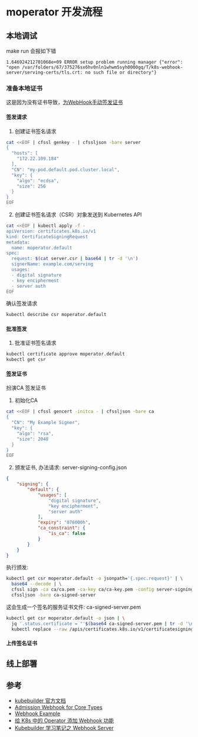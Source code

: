 # moperator 开发流程




## 本地调试

make run 会报如下错
```
1.646924212701068e+09 ERROR setup problem running manager {"error": "open /var/folders/67/375276sx6hv0nln1whwm5syh0000gq/T/k8s-webhook-server/serving-certs/tls.crt: no such file or directory"}
```

### 准备本地证书

这是因为没有证书导致，[为WebHook手动签发证书](https://kubernetes.io/zh-cn/docs/tasks/tls/managing-tls-in-a-cluster/)

#### 签发请求

1. 创建证书签名请求
```sh
cat <<EOF | cfssl genkey - | cfssljson -bare server
{
  "hosts": [
    "172.22.109.184"
  ],
  "CN": "my-pod.default.pod.cluster.local",
  "key": {
    "algo": "ecdsa",
    "size": 256
  }
}
EOF
```

2. 创建证书签名请求（CSR）对象发送到 Kubernetes API
```sh
cat <<EOF | kubectl apply -f -
apiVersion: certificates.k8s.io/v1
kind: CertificateSigningRequest
metadata:
  name: moperator.default
spec:
  request: $(cat server.csr | base64 | tr -d '\n')
  signerName: example.com/serving
  usages:
  - digital signature
  - key encipherment
  - server auth
EOF
```

确认签发请求
```sh
kubectl describe csr moperator.default
```

#### 批准签发

1. 批准证书签名请求
```sh
kubectl certificate approve moperator.default
kubectl get csr
```


#### 签发证书

扮演CA 签发证书
1. 初始化CA
```sh
cat <<EOF | cfssl gencert -initca - | cfssljson -bare ca
{
  "CN": "My Example Signer",
  "key": {
    "algo": "rsa",
    "size": 2048
  }
}
EOF
```

2. 颁发证书, 办法请求: server-signing-config.json
```json
{
    "signing": {
        "default": {
            "usages": [
                "digital signature",
                "key encipherment",
                "server auth"
            ],
            "expiry": "876000h",
            "ca_constraint": {
                "is_ca": false
            }
        }
    }
}
```

执行颁发:
```sh
kubectl get csr moperator.default -o jsonpath='{.spec.request}' | \
  base64 --decode | \
  cfssl sign -ca ca/ca.pem -ca-key ca/ca-key.pem -config server-signing-config.json - | \
  cfssljson -bare ca-signed-server
```

这会生成一个签名的服务证书文件: ca-signed-server.pem
```sh
kubectl get csr moperator.default -o json | \
  jq '.status.certificate = "'$(base64 ca-signed-server.pem | tr -d '\n')'"' | \
  kubectl replace --raw /apis/certificates.k8s.io/v1/certificatesigningrequests/moperator.default/status -f -
```

####  上传签名证书

## 线上部署



## 参考

+ [kubebuilder 官方文档](https://book.kubebuilder.io/introduction.html)
+ [Admission Webhook for Core Types](https://book.kubebuilder.io/reference/webhook-for-core-types.html)
+ [Webhook Example](https://github.com/kubernetes-sigs/controller-runtime/blob/main/examples/builtins/mutatingwebhook.go)
+ [给 K8s 中的 Operator 添加 Webhook 功能](https://blog.51cto.com/u_15773567/5671473)
+ [Kubebuilder 学习笔记之 Webhook Server](http://www.manongjc.com/detail/63-jkmbheqdeyizwra.html)